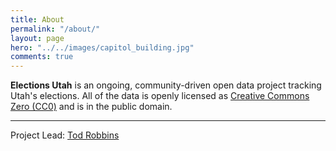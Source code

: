 ```yaml
---
title: About
permalink: "/about/"
layout: page
hero: "../../images/capitol_building.jpg"
comments: true
---
```


__Elections Utah__ is an ongoing, community-driven open data project tracking Utah's elections. All of the data is openly licensed as [Creative Commons Zero (CC0)](https://creativecommons.org/publicdomain/zero/1.0/) and is in the public domain.


---


Project Lead: [Tod Robbins](http://todrobbins.com)
